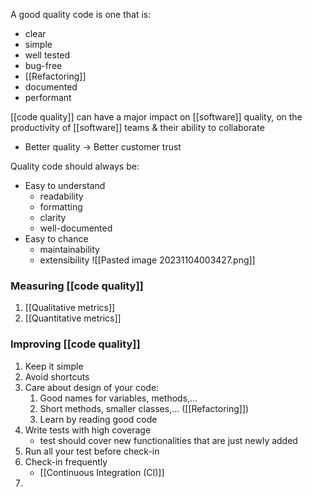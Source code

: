 A good quality code is one that is:
- clear
- simple
- well tested
- bug-free
- [[Refactoring]]
- documented
- performant

[[code quality]] can have a major impact on [[software]] quality, on the productivity of [[software]] teams & their ability to collaborate
- Better quality $\rightarrow$ Better customer trust

Quality code should always be:
- Easy to understand
	- readability
	- formatting
	- clarity
	- well-documented
- Easy to chance
	- maintainability
	- extensibility
![[Pasted image 20231104003427.png]]
### Measuring [[code quality]]
1. [[Qualitative metrics]]
2. [[Quantitative metrics]]

### Improving [[code quality]] 
1. Keep it simple
2. Avoid shortcuts
3. Care about design of your code:
	1. Good names for variables, methods,...
	2. Short methods, smaller classes,... ([[Refactoring]])
	3. Learn by reading good code
4. Write tests with high coverage
	- test should cover new functionalities that are just newly added
5. Run all your test before check-in
6. Check-in frequently
	- [[Continuous Integration (CI)]]
7. 